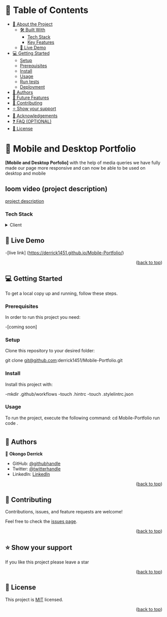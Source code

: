<a name="readme-top"></a>


# 📗 Table of Contents

- [📖 About the Project](#about-project)
  - [🛠 Built With](#built-with)
    - [Tech Stack](#tech-stack)
    - [Key Features](#key-features)
  - [🚀 Live Demo](#live-demo)
- [💻 Getting Started](#getting-started)
  - [Setup](#setup)
  - [Prerequisites](#prerequisites)
  - [Install](#install)
  - [Usage](#usage)
  - [Run tests](#run-tests)
  - [Deployment](#triangular_flag_on_post-deployment)
- [👥 Authors](#authors)
- [🔭 Future Features](#future-features)
- [🤝 Contributing](#contributing)
- [⭐️ Show your support](#support)
- [🙏 Acknowledgements](#acknowledgements)
- [❓ FAQ (OPTIONAL)](#faq)
- [📝 License](#license)


# 📖 Mobile and Desktop  Portfolio <a name="about-project"></a>


**[Mobile and Desktop Porfolio]**  with the help of media queries we have fully made our page more responsive and can now be able to be used on desktop and mobile
## loom video (project description)
[project description](https://www.loom.com/share/922af64befd84002969a7b880398b7e6)


### Tech Stack <a name="tech-stack"></a>


<details>
  <summary>Client</summary>
  <ul>
    <li><a href="#">html</a></li>
    <li><a href="#">css</a></li>
  </ul>
</details>

## 🚀 Live Demo <a name="live-demo"></a>


-[live link] (https://derrick1451.github.io/Mobile-Portfolio/)

<p align="right">(<a href="#readme-top">back to top</a>)</p>


## 💻 Getting Started <a name="getting-started"></a>


To get a local copy up and running, follow these steps.

### Prerequisites

In order to run this project you need:

-[coming soon]

### Setup

Clone this repository to your desired folder:

git clone git@github.com:derrick1451/Mobile-Portfolio.git

### Install

Install this project with:

  -mkdir .github/workflows 
  -touch .hintrc 
  -touch .stylelintrc.json

### Usage

To run the project, execute the following command:
cd Mobile-Portfolio
run code .
#



## 👥 Authors <a name="authors"></a>


👤 **Okongo Derrick**

- GitHub: [@githubhandle](https://github.com/derrick1451)
- Twitter: [@twitterhandle](https://twitter.com/derrick1451)
- LinkedIn: [LinkedIn](https://linkedin.com/in/okongoderrick)

<p align="right">(<a href="#readme-top">back to top</a>)</p>


## 🤝 Contributing <a name="contributing"></a>

Contributions, issues, and feature requests are welcome!

Feel free to check the [issues page](https://github.com/derrick1451/Mobile-Portfolio/issues).

<p align="right">(<a href="#readme-top">back to top</a>)</p>


## ⭐️ Show your support <a name="support"></a>


If you like this project please leave a star

<p align="right">(<a href="#readme-top">back to top</a>)</p>

## 📝 License <a name="license"></a>

This project is [MIT](./LICENSE) licensed.

<p align="right">(<a href="#readme-top">back to top</a>)</p>
